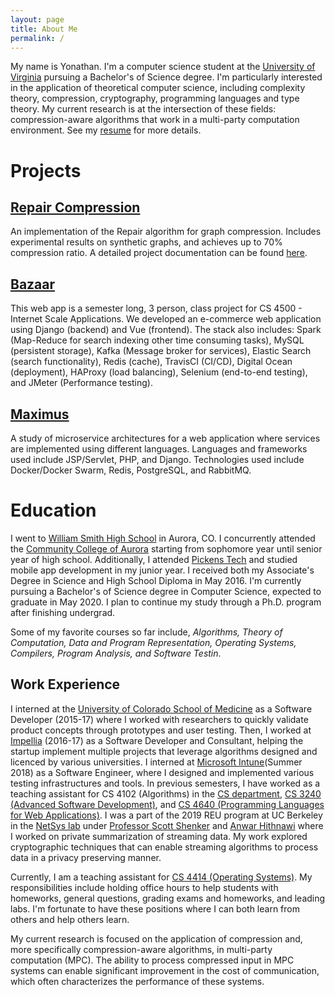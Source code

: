 ```yaml
---
layout: page
title: About Me
permalink: /
---
```


My name is Yonathan. I'm a computer science student at the [University of Virginia](http://www.virginia.edu/)  pursuing a Bachelor's of Science degree.  I'm particularly interested in the application of theoretical computer science, including complexity theory, compression, cryptography, programming languages and type theory. My current research is at the intersection of these fields: compression-aware algorithms that work in a multi-party computation environment. See my [resume](./MyResume.pdf) for more details.

# Projects

## [Repair Compression](https://github.com/yonathanF/Repair-Graph-Compression)
An implementation of the Repair algorithm for graph compression.  Includes experimental results on synthetic graphs, and achieves up to 70% compression ratio.  A detailed project documentation can be found [here]( https://repair-graph-compression.readthedocs.io/en/latest/index.html).


## [Bazaar](https://github.com/yonathanF/bazaar-clone)
This web app is a semester long, 3 person, class project for CS 4500 - Internet Scale Applications. We developed an e-commerce web application using Django (backend) and Vue (frontend). The stack also includes: Spark (Map-Reduce for search indexing other time consuming tasks), MySQL (persistent storage), Kafka (Message broker for services), Elastic Search (search functionality), Redis (cache), TravisCI (CI/CD), Digital Ocean (deployment), HAProxy (load balancing), Selenium (end-to-end testing), and JMeter (Performance testing).

## [Maximus](https://github.com/yonathanF/maximus)
A study of microservice architectures for a web application where services are implemented using different languages.  Languages and frameworks used include JSP/Servlet, PHP, and Django. Technologies used include Docker/Docker Swarm, Redis, PostgreSQL, and RabbitMQ.


# Education

I went to [William Smith High School](https://wshs.exloer.com/") in Aurora, CO.  I concurrently attended the [Community College of Aurora](https://www.ccaurora.edu/) starting from sophomore year until senior year of high school. Additionally, I attended [Pickens Tech](https://www.pickenstech.org/) and studied mobile app development in my junior year. I received both my Associate's Degree in Science and High School Diploma in May 2016. I'm currently pursuing a Bachelor's of Science degree in Computer Science, expected to graduate in May 2020. I plan to  continue my study through a Ph.D. program after finishing undergrad.

Some of my favorite courses so far include, *Algorithms, Theory of Computation, Data and Program Representation, Operating Systems, Compilers, Program Analysis, and Software Testin*. 

## Work Experience
I interned at the [University of Colorado School of Medicine]() as a Software Developer (2015-17) where I worked with researchers to quickly validate product concepts through prototypes and user testing. Then, I worked at [Impellia](http://impellia.co/) (2016-17) as a Software Developer and Consultant, helping the startup implement multiple projects that leverage algorithms designed and licenced by various universities. I interned at [Microsoft Intune](https://www.microsoft.com/en-us/cloud-platform/microsoft-intune)(Summer 2018) as a Software Engineer, where I designed and implemented various testing infrastructures and tools. In previous semesters, I have worked as a teaching assistant for CS 4102 (Algorithms) in the [CS department](https://engineering.virginia.edu/departments/computer-science), [CS 3240 (Advanced Software Development)](http://cs3240.cs.virginia.edu/), and [CS 4640 (Programming Languages for Web Applications)](http://www.cs.virginia.edu/~up3f/cs4640/syllabus.html). I was a part of the 2019 REU program at UC Berkeley in the [NetSys lab](https://netsys.cs.berkeley.edu/) under [Professor Scott Shenker](https://www2.eecs.berkeley.edu/Faculty/Homepages/shenker.html) and [Anwar Hithnawi](https://hithnawi.com/) where I worked on private summarization of streaming data. My work explored cryptographic techniques that can enable streaming algorithms to process data in a privacy preserving manner. 

Currently, I am a teaching assistant for [CS 4414 (Operating Systems)](https://www.cs.virginia.edu/~cr4bd/4414/F2019/). My responsibilities include holding office hours to help students with homeworks, general questions, grading exams and homeworks, and leading labs. I'm fortunate to have these positions where I can both learn from others and help others learn. 

My current research is focused on the application of compression and, more specifically compression-aware algorithms, in multi-party computation (MPC). The ability to process compressed input in MPC systems can enable significant improvement in the cost of communication, which often characterizes the performance of these systems.
